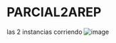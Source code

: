 # PARCIAL2AREP

las 2 instancias corriendo
![image](https://github.com/user-attachments/assets/83bb1c70-0088-46ac-b350-5cd504ca3235)
